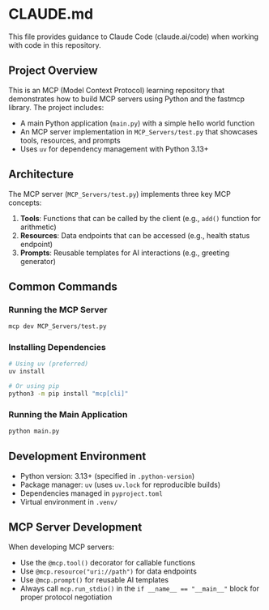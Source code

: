 # CLAUDE.md

This file provides guidance to Claude Code (claude.ai/code) when working with code in this repository.

## Project Overview

This is an MCP (Model Context Protocol) learning repository that demonstrates how to build MCP servers using Python and the fastmcp library. The project includes:

- A main Python application (`main.py`) with a simple hello world function
- An MCP server implementation in `MCP_Servers/test.py` that showcases tools, resources, and prompts
- Uses `uv` for dependency management with Python 3.13+

## Architecture

The MCP server (`MCP_Servers/test.py`) implements three key MCP concepts:
1. **Tools**: Functions that can be called by the client (e.g., `add()` function for arithmetic)
2. **Resources**: Data endpoints that can be accessed (e.g., health status endpoint)
3. **Prompts**: Reusable templates for AI interactions (e.g., greeting generator)

## Common Commands

### Running the MCP Server
```bash
mcp dev MCP_Servers/test.py
```

### Installing Dependencies
```bash
# Using uv (preferred)
uv install

# Or using pip
python3 -m pip install "mcp[cli]"
```

### Running the Main Application
```bash
python main.py
```

## Development Environment

- Python version: 3.13+ (specified in `.python-version`)
- Package manager: `uv` (uses `uv.lock` for reproducible builds)
- Dependencies managed in `pyproject.toml`
- Virtual environment in `.venv/`

## MCP Server Development

When developing MCP servers:
- Use the `@mcp.tool()` decorator for callable functions
- Use `@mcp.resource("uri://path")` for data endpoints
- Use `@mcp.prompt()` for reusable AI templates
- Always call `mcp.run_stdio()` in the `if __name__ == "__main__"` block for proper protocol negotiation